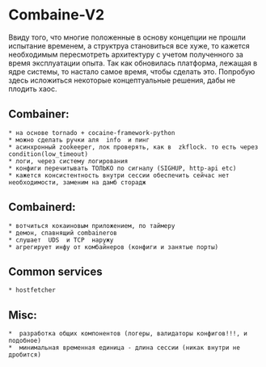 # Combaine-V2

Ввиду того, что многие положенные в основу концепции не прошли испытание временем, а структруа становиться все хуже, то
кажется необходимым пересмотреть архитектуру с учетом полученного за время эксплуатации опыта. Так как обновилась платформа,
лежащая в ядре системы, то настало самое время, чтобы сделать это. Попробую здесь исложиться некоторые концептуальные решения, дабы не плодить
хаос.

##  Combainer:
	* на основе tornado + cocaine-framework-python
	* можно сделать ручки аля  info  и пинг
	* асинхронный zookeeper, лок проверять, как в  zkflock. то есть через  condition(low_timeout)
	* логи, через систему логирования
	* конфиги перечитывать ТОЛЬКО по сигналу (SIGHUP, http-api etc)
	* кажется консистентность внутри сессии обеспечить сейчас нет необходимости, заменим на дамб сторадж


## Combainerd:
	* вотчиться кокаиновым приложением, по таймеру
	* демон, спавнящий combainerов
	* слушает  UDS  и TCP  наружу
	* агрегирует инфу от комбайнеров (конфиги и занятые порты)

## Common services
	* hostfetcher

## Misc:
	*  разработка общих компонентов (логеры, валидаторы конфигов!!!, и подобное)
	*  минимальная временная единица - длина сессии (никак внутри не дробится)